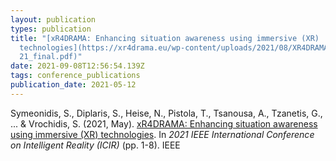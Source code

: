 ```yaml
---
layout: publication
types: publication
title: "[xR4DRAMA: Enhancing situation awareness using immersive (XR)
  technologies](https://xr4drama.eu/wp-content/uploads/2021/08/XR4DRAMA_ICIR_20\
  21_final.pdf)"
date: 2021-09-08T12:56:54.139Z
tags: conference_publications
publication_date: 2021-05-12
---
```

Symeonidis, S., Diplaris, S., Heise, N., Pistola, T., Tsanousa, A., Tzanetis, G., ... & Vrochidis, S. (2021, May). [xR4DRAMA: Enhancing situation awareness using immersive (XR) technologies](https://xr4drama.eu/wp-content/uploads/2021/08/XR4DRAMA_ICIR_2021_final.pdf). In *2021 IEEE International Conference on Intelligent Reality (ICIR)* (pp. 1-8). IEEE